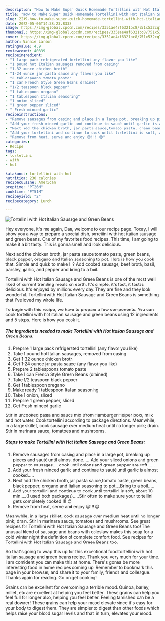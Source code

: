 ```yaml
---
description: "How to Make Super Quick Homemade Tortellini with Hot Italian Sausage and Green Beans"
title: "How to Make Super Quick Homemade Tortellini with Hot Italian Sausage and Green Beans"
slug: 2239-how-to-make-super-quick-homemade-tortellini-with-hot-italian-sausage-and-green-beans
date: 2022-05-06T14:38:23.833Z
image: https://img-global.cpcdn.com/recipes/3351ae4af6321bc8/751x532cq70/tortellini-with-hot-italian-sausage-and-green-beans-recipe-main-photo.jpg
thumbnail: https://img-global.cpcdn.com/recipes/3351ae4af6321bc8/751x532cq70/tortellini-with-hot-italian-sausage-and-green-beans-recipe-main-photo.jpg
cover: https://img-global.cpcdn.com/recipes/3351ae4af6321bc8/751x532cq70/tortellini-with-hot-italian-sausage-and-green-beans-recipe-main-photo.jpg
author: Winnie Larson
ratingvalue: 4.9
reviewcount: 40339
recipeingredient:
- "1 large pack refrigerated tortellini any flavor you like"
- "1 pound hot Italian sausages removed from casing"
- "1-32 ounce chicken broth"
- "1-24 ounce jar pasta sauce any flavor you like"
- "2 tablespoons tomato paste"
- "1 can French Style Green Beans drained"
- "1/2 teaspoon black pepper"
- "1 tablespoon oregano"
- "1 tablespoon Italian seasoning"
- "1 onion sliced"
- "1 green pepper sliced"
- " Fresh minced garlic"
recipeinstructions:
- "Remove sausages from casing and place in a large pot, breaking up pieces and sauté until almost done......Add your sliced onions and green pepper to sausages.... cook until onions and green pepper are soft......"
- "Add your fresh minced garlic and continue to sauté until garlic is almost cooked....."
- "Next add the chicken broth, jar pasta sauce,tomato paste, green beans, black pepper, oregano and Italian seasoning to pot....Bring to a boil....."
- "Add your tortellini and continue to cook until tortellini is soft, about 10 min.....(I used both packages).....Stir often to make sure your tortellini gets completely cooked !!! 😊"
- "Remove from heat, serve and enjoy 😉!!! 😋"
categories:
- Recipe
tags:
- tortellini
- with
- hot

katakunci: tortellini with hot 
nutrition: 230 calories
recipecuisine: American
preptime: "PT26M"
cooktime: "PT51M"
recipeyield: "2"
recipecategory: Lunch

---
```



![Tortellini with Hot Italian Sausage and Green Beans](https://img-global.cpcdn.com/recipes/3351ae4af6321bc8/751x532cq70/tortellini-with-hot-italian-sausage-and-green-beans-recipe-main-photo.jpg)

Hey everyone, it's me again, Dan, welcome to our recipe page. Today, I will show you a way to prepare a special dish, tortellini with hot italian sausage and green beans. One of my favorites food recipes. This time, I am going to make it a bit tasty. This is gonna smell and look delicious.

Next add the chicken broth, jar pasta sauce,tomato paste, green beans, black pepper, oregano and Italian seasoning to pot. Here is how you cook that. Simple and quick to make !! ? Add cooked sausage, beef broth, basil, parsley, garlic, and pepper and bring to a boil.

Tortellini with Hot Italian Sausage and Green Beans is one of the most well liked of current trending meals on earth. It's simple, it's fast, it tastes delicious. It's enjoyed by millions every day. They are fine and they look wonderful. Tortellini with Hot Italian Sausage and Green Beans is something that I've loved my whole life.


To begin with this recipe, we have to prepare a few components. You can cook tortellini with hot italian sausage and green beans using 12 ingredients and 5 steps. Here is how you cook it.

<!--inarticleads1-->

##### The ingredients needed to make Tortellini with Hot Italian Sausage and Green Beans:

1. Prepare 1 large pack refrigerated tortellini (any flavor you like)
1. Take 1 pound hot Italian sausages, removed from casing
1. Get 1-32 ounce chicken broth
1. Get 1-24 ounce jar pasta sauce (any flavor you like)
1. Prepare 2 tablespoons tomato paste
1. Take 1 can French Style Green Beans (drained)
1. Take 1/2 teaspoon black pepper
1. Get 1 tablespoon oregano
1. Make ready 1 tablespoon Italian seasoning
1. Take 1 onion, sliced
1. Prepare 1 green pepper, sliced
1. Get  Fresh minced garlic


Stir in uncooked pasta and sauce mix (from Hamburger Helper box), milk and hot water. Cook tortellini according to package directions. Meanwhile, in a large skillet, cook sausage over medium heat until no longer pink; drain. Stir in marinara sauce, tomatoes and mushrooms. 

<!--inarticleads2-->

##### Steps to make Tortellini with Hot Italian Sausage and Green Beans:

1. Remove sausages from casing and place in a large pot, breaking up pieces and sauté until almost done......Add your sliced onions and green pepper to sausages.... cook until onions and green pepper are soft......
1. Add your fresh minced garlic and continue to sauté until garlic is almost cooked.....
1. Next add the chicken broth, jar pasta sauce,tomato paste, green beans, black pepper, oregano and Italian seasoning to pot....Bring to a boil.....
1. Add your tortellini and continue to cook until tortellini is soft, about 10 min.....(I used both packages).....Stir often to make sure your tortellini gets completely cooked !!! 😊
1. Remove from heat, serve and enjoy 😉!!! 😋


Meanwhile, in a large skillet, cook sausage over medium heat until no longer pink; drain. Stir in marinara sauce, tomatoes and mushrooms. See great recipes for Tortellini with Hot Italian Sausage and Green Beans too! The unusual blend of sausage and beans with coleslaw makes this soup for a cold winter night the definition of complete comfort food. See recipes for Tortellini with Hot Italian Sausage and Green Beans too. 

So that's going to wrap this up for this exceptional food tortellini with hot italian sausage and green beans recipe. Thank you very much for your time. I am confident you can make this at home. There's gonna be more interesting food in home recipes coming up. Remember to bookmark this page in your browser, and share it to your family, friends and colleague. Thanks again for reading. Go on get cooking!

Grains can be excellent for overcoming a terrible mood. Quinoa, barley, millet, etc are excellent at helping you feel better. These grains can help you feel full for longer also, helping you feel better. Feeling famished can be a real downer! These grains can help your mood elevate since it's easy for your body to digest them. They are simpler to digest than other foods which helps raise your blood sugar levels and that, in turn, elevates your mood.
